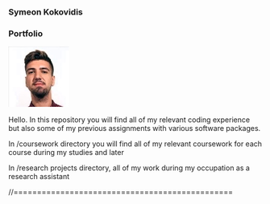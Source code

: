 ### Symeon Kokovidis  
### Portfolio




![ID photo](id_photo.jpeg)


Hello. In this repository you will find all of my relevant coding experience but also some of my previous assignments with various software packages.

In /coursework directory you will find all of my relevant coursework for each course during my studies and later

In /research projects directory, all of my work during my occupation as a research assistant


//===============================================
